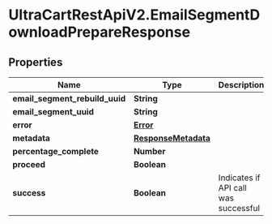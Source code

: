 # UltraCartRestApiV2.EmailSegmentDownloadPrepareResponse

## Properties
Name | Type | Description | Notes
------------ | ------------- | ------------- | -------------
**email_segment_rebuild_uuid** | **String** |  | [optional] 
**email_segment_uuid** | **String** |  | [optional] 
**error** | [**Error**](Error.md) |  | [optional] 
**metadata** | [**ResponseMetadata**](ResponseMetadata.md) |  | [optional] 
**percentage_complete** | **Number** |  | [optional] 
**proceed** | **Boolean** |  | [optional] 
**success** | **Boolean** | Indicates if API call was successful | [optional] 


